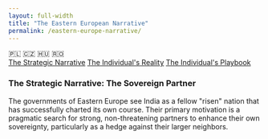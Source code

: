```yaml
---
layout: full-width
title: "The Eastern European Narrative"
permalink: /eastern-europe-narrative/
---
```


<div class="flag-container">
  <span title="Poland" role="img" aria-label="Poland Flag">🇵🇱</span>
  <span title="Czechia" role="img" aria-label="Czechia Flag">🇨🇿</span>
  <span title="Hungary" role="img" aria-label="Hungary Flag">🇭🇺</span>
  <span title="Romania" role="img" aria-label="Romania Flag">🇷🇴</span>
</div>

<div class="master-detail-container">
  <div class="master-pane">
    <a href="#strategic" class="master-link active">The Strategic Narrative</a>
    <a href="#reality" class="master-link">The Individual's Reality</a>
    <a href="#playbook" class="master-link">The Individual's Playbook</a>
  </div>
  <div class="detail-pane">
    <div id="strategic" class="detail-content">
      <h3>The Strategic Narrative: The Sovereign Partner</h3>
      <p>The governments of Eastern Europe see India as a fellow "risen" nation that has successfully charted its own course. Their primary motivation is a pragmatic search for strong, non-threatening partners to enhance their own sovereignty, particularly as a hedge against their larger neighbors.</p>
    </div>
    <div id="reality" class="detail-content" style="display:none;">
      <h3>The Individual's Reality: The Professional Equal</h3>
      <p>The on-the-ground experience for an Indian in Central and Eastern Europe is likely to be one of professional respect, unburdened by the psychological complexities of Western Europe.</p>
      <ul>
        <li><strong>Absence of Condescension:</strong> This is the defining feature. You are highly unlikely to encounter the "Expert Gaze" or the sense of cultural superiority. The relationship is one between professional equals.</li>
        <li><strong>Focus on Merit:</strong> The interaction is likely to be highly pragmatic and focused on merit. They are interested in what you can do and what you know, not in your background.</li>
      </ul>
    </div>
    <div id="playbook" class="detail-content" style="display:none;">
      <h3>The Individual's Playbook: The Critical Warning</h3>
      <p>This is the most important advice on this page. To build a relationship, you must understand what their 20th century was like.</p>
      <ol>
        <li><strong>The Cardinal Sin: Do NOT Mention the Indo-Soviet Friendship.</strong> Many Indians view the old Indo-Soviet relationship as a source of pride. In Warsaw or Prague, the Soviet Union is remembered as a brutal occupier. Bringing up our "friendship" with their oppressor is a deeply insulting and conversation-ending mistake. <strong>Keep your positive memories of the Soviet Union to yourself.</strong></li>
        <li><strong>The Correct Path: Connect on a Deeper Level.</strong> The real alignment is the shared, human story of sovereignty. Frame the connection around the shared experience of escaping the domination of a foreign power and the desire to build a multipolar world.</li>
        <li><strong>Focus on the Future.</strong> The strongest ground for connection is a forward-looking one: technology, business, and future partnerships, not a contested and painful past.</li>
      </ol>
    </div>
  </div>
</div>

<script>
  const links = document.querySelectorAll('.master-link');
  const contents = document.querySelectorAll('.detail-content');

  links.forEach(link => {
    link.addEventListener('click', function(e) {
      e.preventDefault();
      const targetId = this.getAttribute('href').substring(1);

      links.forEach(l => l.classList.remove('active'));
      this.classList.add('active');

      contents.forEach(content => {
        if (content.id === targetId) {
          content.style.display = 'block';
        } else {
          content.style.display = 'none';
        }
      });
    });
  });
</script>